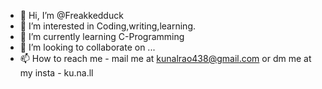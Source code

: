 - 👋 Hi, I’m @Freakkedduck
- 👀 I’m interested in Coding,writing,learning.
- 🌱 I’m currently learning C-Programming
- 💞️ I’m looking to collaborate on ...
- 📫 How to reach me - mail me at kunalrao438@gmail.com or dm me at my insta - ku.na.ll

<!---
Freakkedduck/Freakkedduck is a ✨ special ✨ repository because its `README.md` (this file) appears on your GitHub profile.
You can click the Preview link to take a look at your changes.
--->
